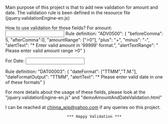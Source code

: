 Main purpose of this project is that to add new validation for amount and date. The validation rule is been defined in the resource file (jquery.validationEngine-en.js)

How to use validation for those fields?
For amount:
<input value="" class="validate[amount[ADV0500]] text-input" type="text" name="amountid53" id="amountid53" />
Rule definition:
 "ADV0500": {
             "beforeComma": 5,
             "afterComma":0,
             "amountRange": [">0"],
             "plus": "+",
             "minus": "-",
             "alertText": "* Enter valid amount in '99999' format.",
             "alertTextRange": " Please enter valid amount range >0"
            }

For Date:
<input value="" class="validate[date[DAT00003]] text-input" type="text" name="date1" id="date1" />

Rule definition:
 "DAT00003": {
              "dateFormat": ["TTMM","T.M."],
              "dateFormatOutput": "TTMM",
              "alertText": "* Please enter valid date in one of these formats"
              }



For more details about the usage of these fields, please look at the "jquery.validationEngine-en.js"  and "demoAmountAndDateValidation.html"

I can be reached at chinna_wip@yahoo.com if any queries on this project.

                               *** Happy Validation ***
